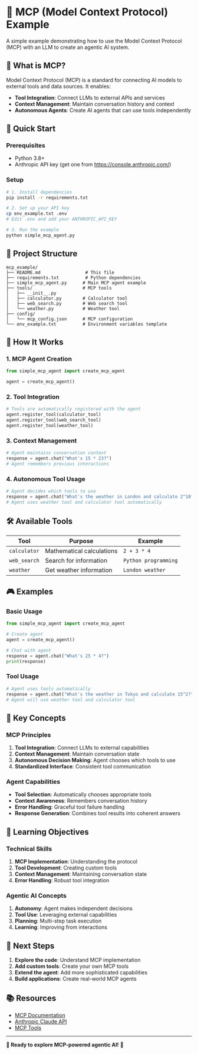 # 🤖 MCP (Model Context Protocol) Example

A simple example demonstrating how to use the Model Context Protocol (MCP) with an LLM to create an agentic AI system.

## 🎯 What is MCP?

Model Context Protocol (MCP) is a standard for connecting AI models to external tools and data sources. It enables:
- **Tool Integration**: Connect LLMs to external APIs and services
- **Context Management**: Maintain conversation history and context
- **Autonomous Agents**: Create AI agents that can use tools independently

## 🚀 Quick Start

### Prerequisites
- Python 3.8+
- Anthropic API key (get one from https://console.anthropic.com/)

### Setup
```bash
# 1. Install dependencies
pip install -r requirements.txt

# 2. Set up your API key
cp env_example.txt .env
# Edit .env and add your ANTHROPIC_API_KEY

# 3. Run the example
python simple_mcp_agent.py
```

## 📁 Project Structure

```
mcp_example/
├── README.md                 # This file
├── requirements.txt          # Python dependencies
├── simple_mcp_agent.py      # Main MCP agent example
├── tools/                   # MCP tools
│   ├── __init__.py
│   ├── calculator.py        # Calculator tool
│   ├── web_search.py        # Web search tool
│   └── weather.py           # Weather tool
├── config/
│   └── mcp_config.json      # MCP configuration
└── env_example.txt          # Environment variables template
```

## 🧠 How It Works

### 1. **MCP Agent Creation**
```python
from simple_mcp_agent import create_mcp_agent

agent = create_mcp_agent()
```

### 2. **Tool Integration**
```python
# Tools are automatically registered with the agent
agent.register_tool(calculator_tool)
agent.register_tool(web_search_tool)
agent.register_tool(weather_tool)
```

### 3. **Context Management**
```python
# Agent maintains conversation context
response = agent.chat("What's 15 * 23?")
# Agent remembers previous interactions
```

### 4. **Autonomous Tool Usage**
```python
# Agent decides which tools to use
response = agent.chat("What's the weather in London and calculate 2^10?")
# Agent uses weather tool and calculator tool automatically
```

## 🛠️ Available Tools

| Tool | Purpose | Example |
|------|---------|---------|
| `calculator` | Mathematical calculations | `2 + 3 * 4` |
| `web_search` | Search for information | `Python programming` |
| `weather` | Get weather information | `London weather` |

## 🎮 Examples

### Basic Usage
```python
from simple_mcp_agent import create_mcp_agent

# Create agent
agent = create_mcp_agent()

# Chat with agent
response = agent.chat("What's 25 * 4?")
print(response)
```

### Tool Usage
```python
# Agent uses tools automatically
response = agent.chat("What's the weather in Tokyo and calculate 15^2?")
# Agent will use weather tool and calculator tool
```

## 🔧 Key Concepts

### MCP Principles
1. **Tool Integration**: Connect LLMs to external capabilities
2. **Context Management**: Maintain conversation state
3. **Autonomous Decision Making**: Agent chooses which tools to use
4. **Standardized Interface**: Consistent tool communication

### Agent Capabilities
- **Tool Selection**: Automatically chooses appropriate tools
- **Context Awareness**: Remembers conversation history
- **Error Handling**: Graceful tool failure handling
- **Response Generation**: Combines tool results into coherent answers

## 🎯 Learning Objectives

### Technical Skills
1. **MCP Implementation**: Understanding the protocol
2. **Tool Development**: Creating custom tools
3. **Context Management**: Maintaining conversation state
4. **Error Handling**: Robust tool integration

### Agentic AI Concepts
1. **Autonomy**: Agent makes independent decisions
2. **Tool Use**: Leveraging external capabilities
3. **Planning**: Multi-step task execution
4. **Learning**: Improving from interactions

## 🚀 Next Steps

1. **Explore the code**: Understand MCP implementation
2. **Add custom tools**: Create your own MCP tools
3. **Extend the agent**: Add more sophisticated capabilities
4. **Build applications**: Create real-world MCP agents

## 📚 Resources

- [MCP Documentation](https://modelcontextprotocol.io/)
- [Anthropic Claude API](https://console.anthropic.com/)
- [MCP Tools](https://github.com/modelcontextprotocol/tools)

---

**🎉 Ready to explore MCP-powered agentic AI!** 🚀 